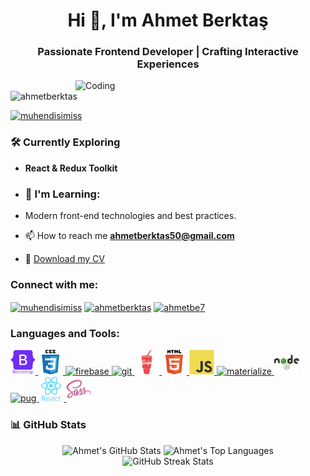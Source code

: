 <h1 align="center">Hi 👋, I'm Ahmet Berktaş</h1>
<h3 align="center">Passionate Frontend Developer | Crafting Interactive Experiences</h3>
<img align="right" alt="Coding" width="400" src="https://devtechnosys.com/insights/wp-content/uploads/2022/09/Front-End-Developers.gif">


<p align="left"> <img src="https://komarev.com/ghpvc/?username=ahmetberktas&label=Profile%20views&color=0e75b6&style=flat" alt="ahmetberktas" /> </p>

<p align="left"> <a href="https://twitter.com/muhendisimiss" target="blank"><img src="https://img.shields.io/twitter/follow/muhendisimiss?logo=twitter&style=for-the-badge" alt="muhendisimiss" /></a> </p>

### 🛠 Currently Exploring
- **React & Redux Toolkit**

- ### 🌱 I'm Learning:
- Modern front-end technologies and best practices.

- 📫 How to reach me **ahmetberktas50@gmail.com**
- 📄 <a href="https://drive.google.com/uc?export=download&id=1emdW3GQKfs953YxIV5c4w__HbDGeAeWN" target="_blank">Download my CV</a>

<h3 align="left">Connect with me:</h3>
<p align="left">
<a href="https://twitter.com/muhendisimiss" target="blank"><img align="center" src="https://raw.githubusercontent.com/rahuldkjain/github-profile-readme-generator/master/src/images/icons/Social/twitter.svg" alt="muhendisimiss" height="30" width="40" /></a>
<a href="https://linkedin.com/in/ahmetberktas" target="blank"><img align="center" src="https://raw.githubusercontent.com/rahuldkjain/github-profile-readme-generator/master/src/images/icons/Social/linked-in-alt.svg" alt="ahmetberktas" height="30" width="40" /></a>
<a href="https://instagram.com/ahmetbe7" target="blank"><img align="center" src="https://raw.githubusercontent.com/rahuldkjain/github-profile-readme-generator/master/src/images/icons/Social/instagram.svg" alt="ahmetbe7" height="30" width="40" /></a>
</p>

<h3 align="left">Languages and Tools:</h3>
<p align="left"> <a href="https://getbootstrap.com" target="_blank" rel="noreferrer"> <img src="https://raw.githubusercontent.com/devicons/devicon/master/icons/bootstrap/bootstrap-plain-wordmark.svg" alt="bootstrap" width="40" height="40"/> </a> <a href="https://www.w3schools.com/css/" target="_blank" rel="noreferrer"> <img src="https://raw.githubusercontent.com/devicons/devicon/master/icons/css3/css3-original-wordmark.svg" alt="css3" width="40" height="40"/> </a> <a href="https://firebase.google.com/" target="_blank" rel="noreferrer"> <img src="https://www.vectorlogo.zone/logos/firebase/firebase-icon.svg" alt="firebase" width="40" height="40"/> </a> <a href="https://git-scm.com/" target="_blank" rel="noreferrer"> <img src="https://www.vectorlogo.zone/logos/git-scm/git-scm-icon.svg" alt="git" width="40" height="40"/> </a> <a href="https://gulpjs.com" target="_blank" rel="noreferrer"> <img src="https://raw.githubusercontent.com/devicons/devicon/master/icons/gulp/gulp-plain.svg" alt="gulp" width="40" height="40"/> </a> <a href="https://www.w3.org/html/" target="_blank" rel="noreferrer"> <img src="https://raw.githubusercontent.com/devicons/devicon/master/icons/html5/html5-original-wordmark.svg" alt="html5" width="40" height="40"/> </a> <a href="https://developer.mozilla.org/en-US/docs/Web/JavaScript" target="_blank" rel="noreferrer"> <img src="https://raw.githubusercontent.com/devicons/devicon/master/icons/javascript/javascript-original.svg" alt="javascript" width="40" height="40"/> </a> <a href="https://materializecss.com/" target="_blank" rel="noreferrer"> <img src="https://raw.githubusercontent.com/prplx/svg-logos/5585531d45d294869c4eaab4d7cf2e9c167710a9/svg/materialize.svg" alt="materialize" width="40" height="40"/> </a> <a href="https://nodejs.org" target="_blank" rel="noreferrer"> <img src="https://raw.githubusercontent.com/devicons/devicon/master/icons/nodejs/nodejs-original-wordmark.svg" alt="nodejs" width="40" height="40"/> </a> <a href="https://pugjs.org" target="_blank" rel="noreferrer"> <img src="https://cdn.worldvectorlogo.com/logos/pug.svg" alt="pug" width="40" height="40"/> </a> <a href="https://reactjs.org/" target="_blank" rel="noreferrer"> <img src="https://raw.githubusercontent.com/devicons/devicon/master/icons/react/react-original-wordmark.svg" alt="react" width="40" height="40"/> </a> <a href="https://sass-lang.com" target="_blank" rel="noreferrer"> <img src="https://raw.githubusercontent.com/devicons/devicon/master/icons/sass/sass-original.svg" alt="sass" width="40" height="40"/> </a> </p>

### 📊 GitHub Stats
<div align="center">
  <img height="150em" src="https://github-readme-stats.vercel.app/api?username=ahmetberktas&show_icons=true&theme=radical" alt="Ahmet's GitHub Stats"/>
  <img height="150em" src="https://github-readme-stats.vercel.app/api/top-langs/?username=ahmetberktas&layout=compact&theme=radical" alt="Ahmet's Top Languages"/>
</div>

<div align="center">
  <img src="https://github-readme-streak-stats.herokuapp.com/?user=ahmetberktas&theme=radical" alt="GitHub Streak Stats"/>
</div>
